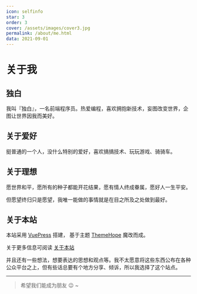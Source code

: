 ```yaml
---
icon: selfinfo
star: 3
order: 3
cover: /assets/images/cover3.jpg
permalink: /about/me.html
data: 2021-09-01
---
```


# 关于我

## 独白

我叫『独白』，一名前端程序员。热爱编程，喜欢拥抱新技术，妄图改变世界，企图让世界因我而美好。

## 关于爱好

挺普通的一个人，没什么特别的爱好，喜欢搞搞技术、玩玩游戏、骑骑车。

## 关于理想

愿世界和平，愿所有的种子都能开花结果，愿有情人终成眷属，愿好人一生平安。

但愿望终归只是愿望，我唯一能做的事情就是在目之所及之处做到最好。

## 关于本站

本站采用
[VuePress](https://v2.vuepress.vuejs.org) 搭建，
基于主题 [ThemeHope](https://theme-hope.vuejs.press) 魔改而成。

关于更多信息可阅读 [关于本站](./关于本站.md)

并且还有一些想法，想要表达的思想和观点等。我不太愿意将这些东西公布在各种公众平台之上，但有些话总要有个地方分享、倾诉，所以我选择了这个站点。

---

> 希望我们能成为朋友 :wink: ~

